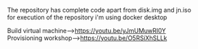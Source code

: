 The repository has complete code apart from disk.img  and jn.iso <br/>
for execution of the repository i'm using docker desktop <br/>

Build virtual machine-->https://youtu.be/yJmUMuwRI0Y <br/>
Provisioning workshop-->https://youtu.be/O5RSiXhSLLk
